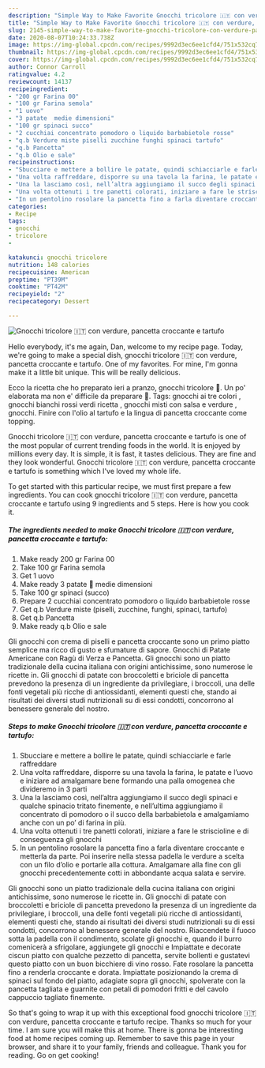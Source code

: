 ```yaml
---
description: "Simple Way to Make Favorite Gnocchi tricolore 🇮🇹 con verdure, pancetta croccante e tartufo"
title: "Simple Way to Make Favorite Gnocchi tricolore 🇮🇹 con verdure, pancetta croccante e tartufo"
slug: 2145-simple-way-to-make-favorite-gnocchi-tricolore-con-verdure-pancetta-croccante-e-tartufo
date: 2020-08-07T10:24:33.738Z
image: https://img-global.cpcdn.com/recipes/9992d3ec6ee1cfd4/751x532cq70/gnocchi-tricolore-🇮🇹-con-verdure-pancetta-croccante-e-tartufo-recipe-main-photo.jpg
thumbnail: https://img-global.cpcdn.com/recipes/9992d3ec6ee1cfd4/751x532cq70/gnocchi-tricolore-🇮🇹-con-verdure-pancetta-croccante-e-tartufo-recipe-main-photo.jpg
cover: https://img-global.cpcdn.com/recipes/9992d3ec6ee1cfd4/751x532cq70/gnocchi-tricolore-🇮🇹-con-verdure-pancetta-croccante-e-tartufo-recipe-main-photo.jpg
author: Connor Carroll
ratingvalue: 4.2
reviewcount: 14137
recipeingredient:
- "200 gr Farina 00"
- "100 gr Farina semola"
- "1 uovo"
- "3 patate  medie dimensioni"
- "100 gr spinaci succo"
- "2 cucchiai concentrato pomodoro o liquido barbabietole rosse"
- "q.b Verdure miste piselli zucchine funghi spinaci tartufo"
- "q.b Pancetta"
- "q.b Olio e sale"
recipeinstructions:
- "Sbucciare e mettere a bollire le patate, quindi schiacciarle e farle raffreddare"
- "Una volta raffreddare, disporre su una tavola la farina, le patate e l’uovo e iniziare ad amalgamare bene formando una palla omogenea che divideremo in 3 parti"
- "Una la lasciamo così, nell’altra aggiungiamo il succo degli spinaci e qualche spinacio tritato finemente, e nell’ultima aggiungiamo il concentrato di pomodoro o il succo della barbabietola e amalgamiamo anche con un po’ di farina in più."
- "Una volta ottenuti i tre panetti colorati, iniziare a fare le striscioline e di conseguenza gli gnocchi"
- "In un pentolino rosolare la pancetta fino a farla diventare croccante e metterla da parte. Poi inserire nella stessa padella le verdure a scelta con un filo d’olio e portarle alla cottura. Amalgamare alla fine con gli gnocchi precedentemente cotti in abbondante acqua salata e servire."
categories:
- Recipe
tags:
- gnocchi
- tricolore
- 

katakunci: gnocchi tricolore  
nutrition: 148 calories
recipecuisine: American
preptime: "PT39M"
cooktime: "PT42M"
recipeyield: "2"
recipecategory: Dessert

---
```



![Gnocchi tricolore 🇮🇹 con verdure, pancetta croccante e tartufo](https://img-global.cpcdn.com/recipes/9992d3ec6ee1cfd4/751x532cq70/gnocchi-tricolore-🇮🇹-con-verdure-pancetta-croccante-e-tartufo-recipe-main-photo.jpg)

Hello everybody, it's me again, Dan, welcome to my recipe page. Today, we're going to make a special dish, gnocchi tricolore 🇮🇹 con verdure, pancetta croccante e tartufo. One of my favorites. For mine, I'm gonna make it a little bit unique. This will be really delicious.

Ecco la ricetta che ho preparato ieri a pranzo, gnocchi tricolore 🙂. Un po&#39; elaborata ma non e&#39; difficile da preparare 🙂. Tags: gnocchi ai tre colori , gnocchi bianchi rossi verdi ricetta , gnocchi misti con salsa e verdure , gnocchi. Finire con l&#39;olio al tartufo e la lingua di pancetta croccante come topping.

Gnocchi tricolore 🇮🇹 con verdure, pancetta croccante e tartufo is one of the most popular of current trending foods in the world. It is enjoyed by millions every day. It is simple, it is fast, it tastes delicious. They are fine and they look wonderful. Gnocchi tricolore 🇮🇹 con verdure, pancetta croccante e tartufo is something which I've loved my whole life.


To get started with this particular recipe, we must first prepare a few ingredients. You can cook gnocchi tricolore 🇮🇹 con verdure, pancetta croccante e tartufo using 9 ingredients and 5 steps. Here is how you cook it.

<!--inarticleads1-->

##### The ingredients needed to make Gnocchi tricolore 🇮🇹 con verdure, pancetta croccante e tartufo:

1. Make ready 200 gr Farina 00
1. Take 100 gr Farina semola
1. Get 1 uovo
1. Make ready 3 patate 🥔 medie dimensioni
1. Take 100 gr spinaci (succo)
1. Prepare 2 cucchiai concentrato pomodoro o liquido barbabietole rosse
1. Get q.b Verdure miste (piselli, zucchine, funghi, spinaci, tartufo)
1. Get q.b Pancetta
1. Make ready q.b Olio e sale


Gli gnocchi con crema di piselli e pancetta croccante sono un primo piatto semplice ma ricco di gusto e sfumature di sapore. Gnocchi di Patate Americane con Ragù di Verza e Pancetta. Gli gnocchi sono un piatto tradizionale della cucina italiana con origini antichissime, sono numerose le ricette in. Gli gnocchi di patate con broccoletti e briciole di pancetta prevedono la presenza di un ingrediente da privilegiare, i broccoli, una delle fonti vegetali più ricche di antiossidanti, elementi questi che, stando ai risultati dei diversi studi nutrizionali su di essi condotti, concorrono al benessere generale del nostro. 

<!--inarticleads2-->

##### Steps to make Gnocchi tricolore 🇮🇹 con verdure, pancetta croccante e tartufo:

1. Sbucciare e mettere a bollire le patate, quindi schiacciarle e farle raffreddare
1. Una volta raffreddare, disporre su una tavola la farina, le patate e l’uovo e iniziare ad amalgamare bene formando una palla omogenea che divideremo in 3 parti
1. Una la lasciamo così, nell’altra aggiungiamo il succo degli spinaci e qualche spinacio tritato finemente, e nell’ultima aggiungiamo il concentrato di pomodoro o il succo della barbabietola e amalgamiamo anche con un po’ di farina in più.
1. Una volta ottenuti i tre panetti colorati, iniziare a fare le striscioline e di conseguenza gli gnocchi
1. In un pentolino rosolare la pancetta fino a farla diventare croccante e metterla da parte. Poi inserire nella stessa padella le verdure a scelta con un filo d’olio e portarle alla cottura. Amalgamare alla fine con gli gnocchi precedentemente cotti in abbondante acqua salata e servire.


Gli gnocchi sono un piatto tradizionale della cucina italiana con origini antichissime, sono numerose le ricette in. Gli gnocchi di patate con broccoletti e briciole di pancetta prevedono la presenza di un ingrediente da privilegiare, i broccoli, una delle fonti vegetali più ricche di antiossidanti, elementi questi che, stando ai risultati dei diversi studi nutrizionali su di essi condotti, concorrono al benessere generale del nostro. Riaccendete il fuoco sotta la padella con il condimento, scolate gli gnocchi e, quando il burro comenicerà a sfrigolare, aggiungete gli gnocchi e Impiattate e decorate ciscun piatto con qualche pezzetto di pancetta, servite bollenti e gustatevi questo piatto con un buon bicchiere di vino rosso. Fate rosolare la pancetta fino a renderla croccante e dorata. Impiattate posizionando la crema di spinaci sul fondo del piatto, adagiate sopra gli gnocchi, spolverate con la pancetta tagliata e guarnite con petali di pomodori fritti e del cavolo cappuccio tagliato finemente. 

So that's going to wrap it up with this exceptional food gnocchi tricolore 🇮🇹 con verdure, pancetta croccante e tartufo recipe. Thanks so much for your time. I am sure you will make this at home. There is gonna be interesting food at home recipes coming up. Remember to save this page in your browser, and share it to your family, friends and colleague. Thank you for reading. Go on get cooking!
